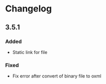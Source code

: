 # Changelog

## 3.5.1

### Added

- Static link for file

### Fixed

- Fix error after convert of binary file to oxml

